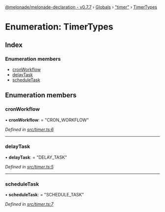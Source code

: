 [@melonade/melonade-declaration - v0.7.7](../README.md) › [Globals](../globals.md) › ["timer"](../modules/_timer_.md) › [TimerTypes](_timer_.timertypes.md)

# Enumeration: TimerTypes

## Index

### Enumeration members

* [cronWorkflow](_timer_.timertypes.md#cronworkflow)
* [delayTask](_timer_.timertypes.md#delaytask)
* [scheduleTask](_timer_.timertypes.md#scheduletask)

## Enumeration members

###  cronWorkflow

• **cronWorkflow**: = "CRON_WORKFLOW"

*Defined in [src/timer.ts:6](https://github.com/devit-tel/melonade-declaration/blob/7d6c74f/src/timer.ts#L6)*

___

###  delayTask

• **delayTask**: = "DELAY_TASK"

*Defined in [src/timer.ts:5](https://github.com/devit-tel/melonade-declaration/blob/7d6c74f/src/timer.ts#L5)*

___

###  scheduleTask

• **scheduleTask**: = "SCHEDULE_TASK"

*Defined in [src/timer.ts:7](https://github.com/devit-tel/melonade-declaration/blob/7d6c74f/src/timer.ts#L7)*
